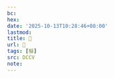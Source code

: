 ```yaml
---
bc:
hex:
date: '2025-10-13T10:28:46+08:00'
lastmod:
title: 􄕁
url: 􄕁
tags: [櫾]
src: DCCV
note:
---
```

